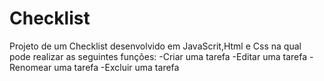 # Checklist

Projeto de um Checklist desenvolvido em JavaScrit,Html e Css na qual pode realizar as seguintes funções:
-Criar uma tarefa
-Editar uma tarefa
-Renomear uma tarefa
-Excluir uma tarefa
